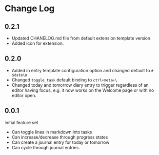 # Change Log

## 0.2.1

- Updated CHANELOG.md file from default extension template version.
- Added icon for extension.

## 0.2.0

- Added in entry template configuration option and changed default to `# $date\n`
- Changed `toggle_task` default binding to `ctrl+meta+\`
- Changed today and tomorrow diary entry to trigger regardless of an editor having focus, e.g. it now works on the Welcome page or with no editor open.

## 0.0.1

Initial feature set
- Can toggle lines in markdown into tasks
- Can increase/decrease through progress states
- Can create a journal entry for today or tomorrow
- Can cycle through journal entries.